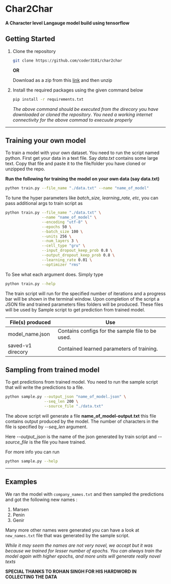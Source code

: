 # Char2Char

**A Character level Langauge model build using tensorflow**



## Getting Started

1. Clone the repository 

   ```bash
   git clone https://github.com/coder3101/char2char
   ```

   **OR**

   Download as a zip from this [link](https://github.com/coder3101/char2char/archive/master.zip) and then unzip

2. Install the required packages using the given command below

   ```bash
   pip install -r requirements.txt
   ```
   *The above command should be executed from the direcory you have downloaded or cloned the repository*. *You need a working internet connectivity for the above commad to execuute properly*



---

## Training your own model

To train a model with your own dataset. You need to run the script named python. First get your data in a text file. Say *data.txt* contains some large text. Copy that file and paste it to the file/folder you have cloned or unzipped the repo.

**Run the following for training the model on your own data (say data.txt)**

```bash
python train.py --file_name "./data.txt" --name "name_of_model"
```



To tune the hyper parameters like *batch_size, learning_rate, etc*, you can pass additional args to train script as 

```bash
python train.py --file_name "./data.txt" \
                --name "name_of_model" \
                --encoding "utf-8" \
                --epochs 50 \
                --batch_size 100 \
                --units 256 \
                --num_layers 3 \
                --cell_type "gru" \
                --input_dropout_keep_prob 0.8 \
                --output_dropout_keep_prob 0.8 \
                --learning_rate 0.01 \
                --optimizer "rms"
```



To See what each argument does.  Simply type

```bash
python train.py --help
```



The train script will run for the specified number of iterations and a progress bar will be shown in the terminal window. Upon completion of the script a JSON file and trained parameters files folders will be produced. These files will be used by Sample script to get prediction from trained model.

| File(s) produced  | Use                                              |
| ----------------- | ------------------------------------------------ |
| model_name.json   | Contains configs for the sample file to be used. |
| saved-v1 direcory | Contained learned parameters of training.        |



## Sampling from trained model

To get predictions from trained model. You need to run the sample script that will write the predictions to a file.

```bash
python sample.py --output_json "name_of_model.json" \
		         --seq_len 200 \
		         --source_file "./data.txt"
```



The above script will generate a file **name_of_model-output.txt** this file contains output produced by the model. The number of characters in the file is specified by *--seq_len* argument. 

Here *--output_json* is the name of the json generated by train script and *--source_file* is the file you have trained.

For more info you can run

```bash
python sample.py --help
```

---

## Examples

We ran the model with `company_names.txt` and then sampled the predictions and got the following new names :
1. Marsen
2. Penin
3. Genir
   
Many more other names were generated you can have a look at `new_names.txt` file that was generated by the sample script.

*While it may seem the names are not very novel, we accept but it was because we trained for lesser number of epochs. You can always train the model again with higher epochs, and more units will generate really novel texts*

**SPECIAL THANKS TO ROHAN SINGH FOR HIS HARDWORD IN COLLECTING THE DATA**
